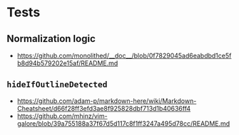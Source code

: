 # Tests
## Normalization logic
* https://github.com/monolithed/__doc__/blob/0f7829045ad6eabdbd1ce5fb8d94b579202e15af/README.md

## `hideIfOutlineDetected`
* https://github.com/adam-p/markdown-here/wiki/Markdown-Cheatsheet/d66f28ff3efd3ae8f925828dbf713d1b40636ff4
* https://github.com/mhinz/vim-galore/blob/39a755188a37f67d5d117c8f1ff3247a495d78cc/README.md
